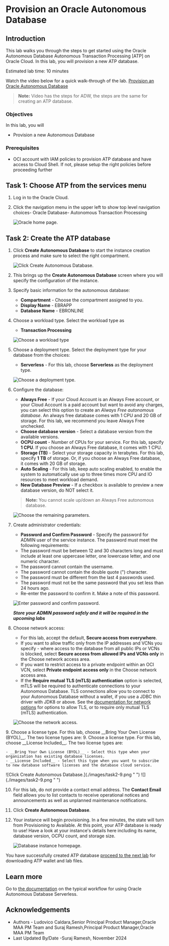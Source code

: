 # Provision an Oracle Autonomous Database

## Introduction 

This lab walks you through the steps to get started using the Oracle Autonomous Database Autonomous Transaction Processing [ATP] on Oracle Cloud. In this lab, you will provision a new ATP database.

Estimated lab time: 10 minutes

Watch the video below for a quick walk-through of the lab.
[Provision an Oracle Autonomous Database](videohub:1_94b12e31)
>**Note:** Video has the steps for ADW, the steps are the same for creating an ATP database.

### Objectives

In this lab, you will

- Provision a new Autonomous Database

### Prerequisites

- OCI account with IAM policies to provision ATP database and have access to Cloud Shell. If not, please setup the right policies before proceeding further

## Task 1: Choose ATP from the services menu

1. Log in to the Oracle Cloud.

2. Click the navigation menu in the upper left to show top level navigation choices- Oracle Database- Autonomous Transaction Processing

    ![Oracle home page.](./images/navigation-atp.png " ")

## Task 2: Create the ATP database

1. Click **Create Autonomous Database** to start the instance creation process and make sure to select the right compartment.

    ![Click Create Autonomous Database.](./images/task2-1.png " ")

2. This brings up the **Create Autonomous Database** screen where you will specify the configuration of the instance.

3. Specify basic information for the autonomous database:

    - **Compartment** - Choose the compartment assigned to you.
    - **Display Name** - EBRAPP
    - **Database Name** - EBRONLINE

4. Choose a workload type. Select the workload type as

    - **Transaction Processing**

    ![Choose a workload type](./images/atp-workload.png " ")

5. Choose a deployment type. Select the deployment type for your database from the choices:

    - **Serverless** - For this lab, choose **Serverless** as the deployment type.

    ![Choose a deployment type.](./images/atp-deployment.png " ")

6. Configure the database:

    - **Always Free** - If your Cloud Account is an Always Free account, or your Cloud Account is a paid account but want to avoid any charges, you can select this option to create an *Always Free autonomous database*. An always free database comes with 1 CPU and 20 GB of storage. For this lab, we recommend you leave Always Free unchecked.
    - **Choose database version** - Select a database version from the available versions.
    - **OCPU count** - Number of CPUs for your service. For this lab, specify **1 CPU**. If you choose an Always Free database, it comes with 1 CPU.
    - **Storage (TB)** - Select your storage capacity in terabytes. For this lab, specify **1 TB** of storage. Or, if you choose an Always Free database, it comes with 20 GB of storage.
    - **Auto Scaling** - For this lab, keep auto scaling enabled, to enable the system to automatically use up to three times more CPU and IO resources to meet workload demand.
    - **New Database Preview** - If a checkbox is available to preview a new database version, do NOT select it.

    > **Note:** You cannot scale up/down an Always Free autonomous database.

    ![Choose the remaining parameters.](./images/task2-6.png " ")

7. Create administrator credentials:

    - **Password and Confirm Password** - Specify the password for ADMIN user of the service instance. The password must meet the following requirements:
    - The password must be between 12 and 30 characters long and must include at least one uppercase letter, one lowercase letter, and one numeric character.
    - The password cannot contain the username.
    - The password cannot contain the double quote (") character.
    - The password must be different from the last 4 passwords used.
    - The password must not be the same password that you set less than 24 hours ago.
    - Re-enter the password to confirm it. Make a note of this password.

    ![Enter password and confirm password.](./images/task2-7.png " ")

    ***Store your ADMIN password safely and it will be required in the upcoming labs***

8. Choose network access:
    - For this lab, accept the default, **Secure access from everywhere**.
    - If you want to allow traffic only from the IP addresses and VCNs you specify - where access to the database from all public IPs or VCNs is blocked, select **Secure access from allowed IPs and VCNs only** in the Choose network access area.
    - If you want to restrict access to a private endpoint within an OCI VCN, select **Private endpoint access only** in the Choose network access area.
    - If the **Require mutual TLS (mTLS) authentication** option is selected, mTLS will be required to authenticate connections to your Autonomous Database. TLS connections allow you to connect to your Autonomous Database without a wallet, if you use a JDBC thin driver with JDK8 or above. See the [documentation for network options](https://docs.oracle.com/en/cloud/paas/autonomous-database/adbsa/support-tls-mtls-authentication.html#GUID-3F3F1FA4-DD7D-4211-A1D3-A74ED35C0AF5) for options to allow TLS, or to require only mutual TLS (mTLS) authentication.

    ![Choose the network access.](./images/task2-8.png " ")

<if type="livelabs">
9. Choose a license type. For this lab, choose __Bring Your Own License (BYOL)__. The two license types are:
</if>
<if type="freetier">
9. Choose a license type. For this lab, choose __License Included__. The two license types are:
</if>

    - __Bring Your Own License (BYOL)__ - Select this type when your organization has existing database licenses.
    - __License Included__ - Select this type when you want to subscribe to new database software licenses and the database cloud service.

<if type="livelabs">
    ![Click Create Autonomous Database.](./images/task2-9.png " ")
</if>
<if type="freetier">
    ![](./images/task2-9.png " ")
</if>

10. For this lab, do not provide a contact email address. The **Contact Email** field allows you to list contacts to receive operational notices and announcements as well as unplanned maintenance notifications.

11. Click **Create Autonomous Database**.

12. Your instance will begin provisioning. In a few minutes, the state will turn from Provisioning to Available. At this point, your ATP database is ready to use! Have a look at your instance's details here including its name, database version, OCPU count, and storage size.

    ![Database instance homepage.](./images/ebrdb-atp.png " ")

You have successfully created ATP database [proceed to the next lab](#next) for downloading ATP wallet and lab files.

## Learn more

Go to [the documentation](https://docs.oracle.com/en/cloud/paas/autonomous-data-warehouse-cloud/user/autonomous-workflow.html#GUID-5780368D-6D40-475C-8DEB-DBA14BA675C3) on the typical workflow for using Oracle Autonomous Database Serverless.

## Acknowledgements

- Authors - Ludovico Caldara,Senior Principal Product Manager,Oracle MAA PM Team and Suraj Ramesh,Principal Product Manager,Oracle MAA PM Team
- Last Updated By/Date -Suraj Ramesh, November 2024
